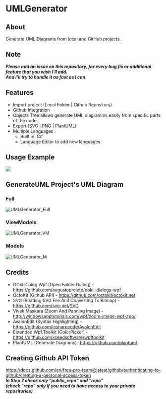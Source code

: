 

# UMLGenerator
## About
Generate UML Diagrams from local and GitHub projects.

## Note
***Please add an issue on this repository, for every bug fix or additional feature that you wish I'll add.</br>
And I'll try to handle it as fast as I can.***

## Features
- Import project (Local Folder | Github Repository)
- Github Integration
- Objects Tree allows generate UML diagramms easily from specific parts of the code.
- Export (SVG | PNG | PlantUML)
- Multiple Languages :
	- Built in: C#
	- Language Editor to add new languages.
## Usage Example
![](https://user-images.githubusercontent.com/42064794/106755003-4b264b00-6636-11eb-98f5-1bc6d4722001.gif)
## GenerateUML Project's UML Diagram
### Full
![UMLGenerator_Full](https://user-images.githubusercontent.com/42064794/106758026-b4f42400-6639-11eb-940f-254cff508b12.png)
### ViewModels
![UMLGenerator_VM](https://user-images.githubusercontent.com/42064794/106758033-b6bde780-6639-11eb-90f7-231efeb72f44.png)
### Models
![UMLGenerator_M](https://user-images.githubusercontent.com/42064794/106758034-b7567e00-6639-11eb-8ca9-7354f4476ed8.png)

## Credits
- OOki.Dialog.Wpf (Open Folder Dialog) - https://github.com/augustoproiete/ookii-dialogs-wpf
- OctoKit (Github API) - https://github.com/octokit/octokit.net
- SVG (Reading SVG File And Converting To Bitmap) - https://github.com/svg-net/SVG
- Vivek Maskara (Zoom And Panning Image) - http://windowsapptutorials.com/wpf/zoom-image-wpf-app/
- AvalonEdit (Syntax Highlighting) - https://github.com/icsharpcode/AvalonEdit
- Extended.Wpf.Toolkit (ColorPicker) - https://github.com/xceedsoftware/wpftoolkit
- PlantUML (Generate Diagrams)- https://github.com/plantuml

## Creating Github API Token
https://docs.github.com/en/free-pro-team@latest/github/authenticating-to-github/creating-a-personal-access-token
<br/>
***In Step 7 check only "public_repo" and "repo" <br/>
(check "repo" only if you need to have access to your private repositories)***


